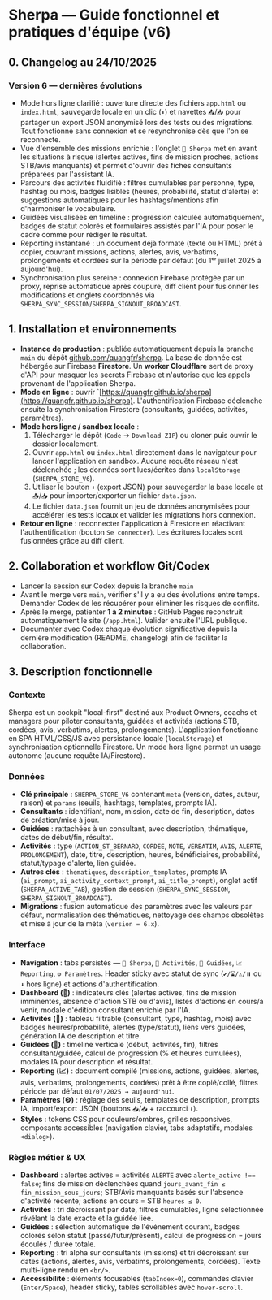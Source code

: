 # Sherpa — Guide fonctionnel et pratiques d'équipe (v6)

## 0. Changelog au 24/10/2025

### Version 6 — dernières évolutions
- Mode hors ligne clarifié : ouverture directe des fichiers `app.html` ou `index.html`, sauvegarde locale en un clic (`⬇️`) et navettes `📤`/`📥` pour partager un export JSON anonymisé lors des tests ou des migrations. Tout fonctionne sans connexion et se resynchronise dès que l'on se reconnecte. 
- Vue d'ensemble des missions enrichie : l'onglet `👥 Sherpa` met en avant les situations à risque (alertes actives, fins de mission proches, actions STB/avis manquants) et permet d'ouvrir des fiches consultants préparées par l'assistant IA.
- Parcours des activités fluidifié : filtres cumulables par personne, type, hashtag ou mois, badges lisibles (heures, probabilité, statut d'alerte) et suggestions automatiques pour les hashtags/mentions afin d'harmoniser le vocabulaire.
- Guidées visualisées en timeline : progression calculée automatiquement, badges de statut colorés et formulaires assistés par l'IA pour poser le cadre comme pour rédiger le résultat.
- Reporting instantané : un document déjà formaté (texte ou HTML) prêt à copier, couvrant missions, actions, alertes, avis, verbatims, prolongements et cordées sur la période par défaut (du 1ᵉʳ juillet 2025 à aujourd'hui).
- Synchronisation plus sereine : connexion Firebase protégée par un proxy, reprise automatique après coupure, diff client pour fusionner les modifications et onglets coordonnés via `SHERPA_SYNC_SESSION`/`SHERPA_SIGNOUT_BROADCAST`.

## 1. Installation et environnements
- **Instance de production** : publiée automatiquement depuis la branche `main` du dépôt [github.com/quangfr/sherpa](https://github.com/quangfr/sherpa). La base de donnée est hébergée sur Firebase **Firestore**. Un **worker Cloudflare** sert de proxy d'API pour masquer les secrets Firebase et n'autorise que les appels provenant de l'application Sherpa.
- **Mode en ligne** : ouvrir `[https://quangfr.github.io/sherpa](https://quangfr.github.io/sherpa). L'authentification Firebase déclenche ensuite la synchronisation Firestore (consultants, guidées, activités, paramètres).
- **Mode hors ligne / sandbox locale** :
  1. Télécharger le dépôt (`Code` → `Download ZIP`) ou cloner puis ouvrir le dossier localement.
  2. Ouvrir `app.html` ou `index.html` directement dans le navigateur pour lancer l'application en sandbox. Aucune requête réseau n'est déclenchée ; les données sont lues/écrites dans `localStorage` (`SHERPA_STORE_V6`).
  3. Utiliser le bouton `⬇️` (export JSON) pour sauvegarder la base locale et `📤`/`📥` pour importer/exporter un fichier `data.json`.
  4. Le fichier `data.json` fournit un jeu de données anonymisées pour accélérer les tests locaux et valider les migrations hors connexion.
- **Retour en ligne** : reconnecter l'application à Firestore en réactivant l'authentification (bouton `Se connecter`). Les écritures locales sont fusionnées grâce au diff client.

## 2. Collaboration et workflow Git/Codex
- Lancer la session sur Codex depuis la branche `main`
- Avant le merge vers `main`, vérifier s'il y a eu des évolutions entre temps. Demander Codex de les récupérer pour éliminer les risques de conflits.
- Après le merge, patienter **1 à 2 minutes** : GitHub Pages reconstruit automatiquement le site (`/app.html`). Valider ensuite l'URL publique.
- Documenter avec Codex chaque évolution significative depuis la dernière modification (README, changelog) afin de faciliter la collaboration.

## 3. Description fonctionnelle
### Contexte
Sherpa est un cockpit "local-first" destiné aux Product Owners, coachs et managers pour piloter consultants, guidées et activités (actions STB, cordées, avis, verbatims, alertes, prolongements). L'application fonctionne en SPA HTML/CSS/JS avec persistance locale (`localStorage`) et synchronisation optionnelle Firestore. Un mode hors ligne permet un usage autonome (aucune requête IA/Firestore).

### Données
- **Clé principale** : `SHERPA_STORE_V6` contenant `meta` (version, dates, auteur, raison) et `params` (seuils, hashtags, templates, prompts IA).
- **Consultants** : identifiant, nom, mission, date de fin, description, dates de création/mise à jour.
- **Guidées** : rattachées à un consultant, avec description, thématique, dates de début/fin, résultat.
- **Activités** : type (`ACTION_ST_BERNARD`, `CORDEE`, `NOTE`, `VERBATIM`, `AVIS`, `ALERTE`, `PROLONGEMENT`), date, titre, description, heures, bénéficiaires, probabilité, statut/typage d'alerte, lien guidée.
- **Autres clés** : `thematiques`, `description_templates`, prompts IA (`ai_prompt`, `ai_activity_context_prompt`, `ai_title_prompt`), onglet actif (`SHERPA_ACTIVE_TAB`), gestion de session (`SHERPA_SYNC_SESSION`, `SHERPA_SIGNOUT_BROADCAST`).
- **Migrations** : fusion automatique des paramètres avec les valeurs par défaut, normalisation des thématiques, nettoyage des champs obsolètes et mise à jour de la méta (`version = 6.x`).

### Interface
- **Navigation** : tabs persistés — `👥 Sherpa`, `📌 Activités`, `🧭 Guidées`, `📈 Reporting`, `⚙️ Paramètres`. Header sticky avec statut de sync (`✔️/⌛/⚠️/⏸️` ou `⬇️` hors ligne) et actions d'authentification.
- **Dashboard (👥)** : indicateurs clés (alertes actives, fins de mission imminentes, absence d'action STB ou d'avis), listes d'actions en cours/à venir, modale d'édition consultant enrichie par l'IA.
- **Activités (📌)** : tableau filtrable (consultant, type, hashtag, mois) avec badges heures/probabilité, alertes (type/statut), liens vers guidées, génération IA de description et titre.
- **Guidées (🧭)** : timeline verticale (début, activités, fin), filtres consultant/guidée, calcul de progression (% et heures cumulées), modales IA pour description et résultat.
- **Reporting (📈)** : document compilé (missions, actions, guidées, alertes, avis, verbatims, prolongements, cordées) prêt à être copié/collé, filtres période par défaut `01/07/2025 → aujourd'hui`.
- **Paramètres (⚙️)** : réglage des seuils, templates de description, prompts IA, import/export JSON (boutons `📤`/`📥` + raccourci `⬇️`).
- **Styles** : tokens CSS pour couleurs/ombres, grilles responsives, composants accessibles (navigation clavier, tabs adaptatifs, modales `<dialog>`).

### Règles métier & UX
- **Dashboard** : alertes actives = activités `ALERTE` avec `alerte_active !== false`; fins de mission déclenchées quand `jours_avant_fin ≤ fin_mission_sous_jours`; STB/Avis manquants basés sur l'absence d'activité récente; actions en cours = STB `heures ≤ 0`.
- **Activités** : tri décroissant par date, filtres cumulables, ligne sélectionnée révélant la date exacte et la guidée liée.
- **Guidées** : sélection automatique de l'événement courant, badges colorés selon statut (passé/futur/présent), calcul de progression = jours écoulés / durée totale.
- **Reporting** : tri alpha sur consultants (missions) et tri décroissant sur dates (actions, alertes, avis, verbatims, prolongements, cordées). Texte multi-ligne rendu en `<br/>`.
- **Accessibilité** : éléments focusables (`tabIndex=0`), commandes clavier (`Enter/Space`), header sticky, tables scrollables avec `hover-scroll`.
